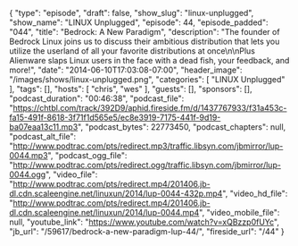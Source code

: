 {
  "type": "episode",
  "draft": false,
  "show_slug": "linux-unplugged",
  "show_name": "LINUX Unplugged",
  "episode": 44,
  "episode_padded": "044",
  "title": "Bedrock: A New Paradigm",
  "description": "The founder of Bedrock Linux joins us to discuss their ambitious distribution that lets you utilize the userland of all your favorite distributions at once\n\nPlus Alienware slaps Linux users in the face with a dead fish, your feedback, and more!",
  "date": "2014-06-10T17:03:08-07:00",
  "header_image": "/images/shows/linux-unplugged.png",
  "categories": [
    "LINUX Unplugged"
  ],
  "tags": [],
  "hosts": [
    "chris",
    "wes"
  ],
  "guests": [],
  "sponsors": [],
  "podcast_duration": "00:46:38",
  "podcast_file": "https://chtbl.com/track/392D9/aphid.fireside.fm/d/1437767933/f31a453c-fa15-491f-8618-3f71f1d565e5/ec8e3919-7175-441f-9d19-ba07eaa13c11.mp3",
  "podcast_bytes": 22773450,
  "podcast_chapters": null,
  "podcast_alt_file": "http://www.podtrac.com/pts/redirect.mp3/traffic.libsyn.com/jbmirror/lup-0044.mp3",
  "podcast_ogg_file": "http://www.podtrac.com/pts/redirect.ogg/traffic.libsyn.com/jbmirror/lup-0044.ogg",
  "video_file": "http://www.podtrac.com/pts/redirect.mp4/201406.jb-dl.cdn.scaleengine.net/linuxun/2014/lup-0044-432p.mp4",
  "video_hd_file": "http://www.podtrac.com/pts/redirect.mp4/201406.jb-dl.cdn.scaleengine.net/linuxun/2014/lup-0044.mp4",
  "video_mobile_file": null,
  "youtube_link": "https://www.youtube.com/watch?v=xQBzzp0fUYc",
  "jb_url": "/59617/bedrock-a-new-paradigm-lup-44/",
  "fireside_url": "/44"
}

